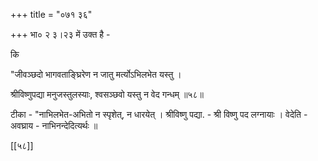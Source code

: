+++
title = "०७१ ३६"

+++
भा० २ ३।२३ में उक्त है - 

कि 

"जीवञ्छदो भागवताङ्घ्रिरेण न जातु मर्त्योऽभिलभेत यस्तु । 

श्रीविष्णुपद्या मनुजस्तुलस्याः, श्वसञ्छवो यस्तु न वेद गन्धम् ॥५८॥ 

टीका - "नाभिलभेत-अभितो न स्पृशेत्, न धारयेत् । श्रीविष्णु पद्या. - श्री विष्णु पद लग्नायाः । वेदेति - अवघ्राय - नाभिनन्देदित्यर्थः ॥ 

[[५८]] 
